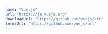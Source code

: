 ```yaml
---
name: "Vue.js"
url: "https://ja.vuejs.org"
downloadUrl: "https://github.com/vuejs/art"
termsUrl: "https://github.com/vuejs/art"
---
```

